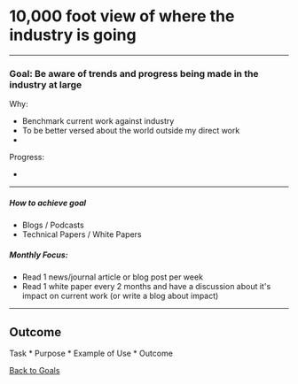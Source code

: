 # 10,000 foot view of where the industry is going

---


### Goal: Be aware of trends and progress being made in the industry at large

Why:
 
*  Benchmark current work against industry
*  To be better versed about the world outside my direct work
*  

Progress:

* 

----------

##### How to achieve goal 

*  Blogs / Podcasts 
*  Technical Papers / White Papers

##### Monthly Focus:

* Read 1 news/journal article or blog post per week
* Read 1 white paper every 2 months and have a discussion about it's impact on current work (or write a blog about impact)

---

## Outcome 

Task * Purpose * Example of Use * Outcome

[Back to Goals](https://ch3ck3rs.github.io/Goals)